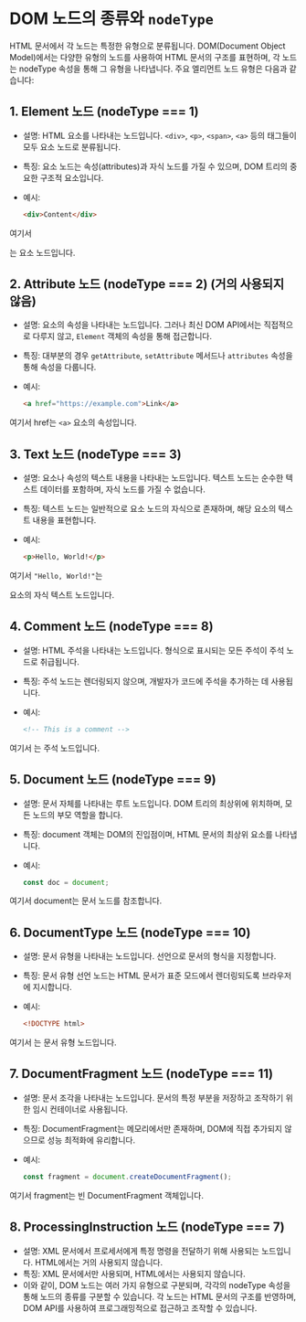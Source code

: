 # DOM 노드의 종류와 `nodeType`

HTML 문서에서 각 노드는 특정한 유형으로 분류됩니다. DOM(Document Object Model)에서는 다양한 유형의 노드를 사용하여 HTML 문서의 구조를 표현하며, 각 노드는 nodeType 속성을 통해 그 유형을 나타냅니다. 주요 엘리먼트 노드 유형은 다음과 같습니다:

## 1. Element 노드 (nodeType === 1)

- 설명: HTML 요소를 나타내는 노드입니다. `<div>`, `<p>`, `<span>`, `<a>` 등의 태그들이 모두 요소 노드로 분류됩니다.
- 특징: 요소 노드는 속성(attributes)과 자식 노드를 가질 수 있으며, DOM 트리의 중요한 구조적 요소입니다.
- 예시:

    ```html
    <div>Content</div>
    ```

여기서 <div>는 요소 노드입니다.

## 2. Attribute 노드 (nodeType === 2) (거의 사용되지 않음)

- 설명: 요소의 속성을 나타내는 노드입니다. 그러나 최신 DOM API에서는 직접적으로 다루지 않고, `Element` 객체의 속성을 통해 접근합니다.
- 특징: 대부분의 경우 `getAttribute`, `setAttribute` 메서드나 `attributes` 속성을 통해 속성을 다룹니다.
- 예시:

    ```html
    <a href="https://example.com">Link</a>
    ```

여기서 href는 `<a>` 요소의 속성입니다.

## 3. Text 노드 (nodeType === 3)

- 설명: 요소나 속성의 텍스트 내용을 나타내는 노드입니다. 텍스트 노드는 순수한 텍스트 데이터를 포함하며, 자식 노드를 가질 수 없습니다.
- 특징: 텍스트 노드는 일반적으로 요소 노드의 자식으로 존재하며, 해당 요소의 텍스트 내용을 표현합니다.
- 예시:

    ```html
    <p>Hello, World!</p>
    ```

여기서 `"Hello, World!"`는 <p> 요소의 자식 텍스트 노드입니다.

## 4. Comment 노드 (nodeType === 8)

- 설명: HTML 주석을 나타내는 노드입니다. <!-- comment --> 형식으로 표시되는 모든 주석이 주석 노드로 취급됩니다.
- 특징: 주석 노드는 렌더링되지 않으며, 개발자가 코드에 주석을 추가하는 데 사용됩니다.
- 예시:

    ```html
    <!-- This is a comment -->
    ```

여기서 <!-- This is a comment -->는 주석 노드입니다.

## 5. Document 노드 (nodeType === 9)

- 설명: 문서 자체를 나타내는 루트 노드입니다. DOM 트리의 최상위에 위치하며, 모든 노드의 부모 역할을 합니다.
- 특징: document 객체는 DOM의 진입점이며, HTML 문서의 최상위 요소를 나타냅니다.
- 예시:

    ```javascript
    const doc = document;
    ```

여기서 document는 문서 노드를 참조합니다.

## 6. DocumentType 노드 (nodeType === 10)

- 설명: 문서 유형을 나타내는 노드입니다. <!DOCTYPE html> 선언으로 문서의 형식을 지정합니다.
- 특징: 문서 유형 선언 노드는 HTML 문서가 표준 모드에서 렌더링되도록 브라우저에 지시합니다.
- 예시:

    ```html
    <!DOCTYPE html>
    ```

여기서 <!DOCTYPE html>는 문서 유형 노드입니다.

## 7. DocumentFragment 노드 (nodeType === 11)

- 설명: 문서 조각을 나타내는 노드입니다. 문서의 특정 부분을 저장하고 조작하기 위한 임시 컨테이너로 사용됩니다.
- 특징: DocumentFragment는 메모리에서만 존재하며, DOM에 직접 추가되지 않으므로 성능 최적화에 유리합니다.
- 예시:

    ```javascript
    const fragment = document.createDocumentFragment();
    ```

여기서 fragment는 빈 DocumentFragment 객체입니다.

## 8. ProcessingInstruction 노드 (nodeType === 7)

- 설명: XML 문서에서 프로세서에게 특정 명령을 전달하기 위해 사용되는 노드입니다. HTML에서는 거의 사용되지 않습니다.
- 특징: XML 문서에서만 사용되며, HTML에서는 사용되지 않습니다.
- 이와 같이, DOM 노드는 여러 가지 유형으로 구분되며, 각각의 nodeType 속성을 통해 노드의 종류를 구분할 수 있습니다. 각 노드는 HTML 문서의 구조를 반영하며, DOM API를 사용하여 프로그래밍적으로 접근하고 조작할 수 있습니다.
